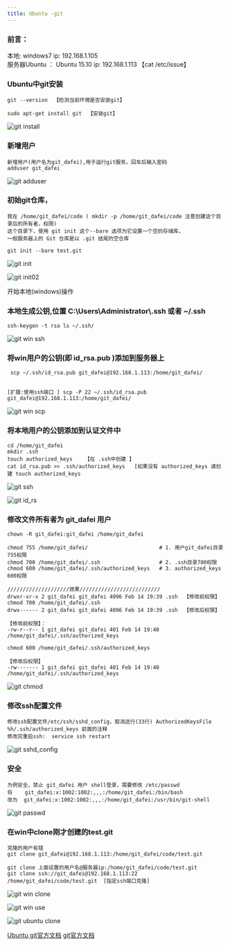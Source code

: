 ```yaml
---
title: Ubuntu -git
---
```

### 前言：  

本地:  windows7   ip: 192.168.1.105                                                        
服务器Ubuntu ： Ubuntu 15.10     ip: 192.168.1.113  【cat /etc/issue】 

### Ubuntu中git安装

```
git --version  【检测当前环境是否安装git】

sudo apt-get install git  【安装git】
```

![git install](/img/ubuntu/git/git_install.png "git install")

### 新增用户

```
新增用户(用户名为git_dafei),用于运行git服务，回车后输入密码
adduser git_dafei
```

![git adduser](/img/ubuntu/git/git_adduser.png "git adduser")

### 初始git仓库，

```
我在 /home/git_dafei/code ( mkdir -p /home/git_dafei/code 注意创建这个目录后的所有者，权限)
这个目录下，使用 git init 这个--bare 选项为它设置一个空的存储库，
一般服务器上的 Git 仓库是以 .git 结尾的空仓库

git init --bare test.git
```

![git init](/img/ubuntu/git/git_init.png "git init")

![git init02](/img/ubuntu/git/git_init02.png "git init02")

开始本地(windows)操作

### 本地生成公钥,位置  C:\Users\Administrator\\.ssh 或者  ~/.ssh 

```
ssh-keygen -t rsa ls ~/.ssh/
```

![git win ssh](/img/ubuntu/git/git_win_ssh.png "git win ssh")

### 将win用户的公钥(即 id_rsa.pub )添加到服务器上

```
 scp ~/.ssh/id_rsa.pub git_dafei@192.168.1.113:/home/git_dafei/
 
 
[扩展:使用ssh端口 ] scp -P 22 ~/.ssh/id_rsa.pub git_dafei@192.168.1.113:/home/git_dafei/
```

![git win scp](/img/ubuntu/git/git_win_scp.png "git win scp")

### 将本地用户的公钥添加到认证文件中

```
cd /home/git_dafei
mkdir .ssh
touch authorized_keys    【在 .ssh中创建 】
cat id_rsa.pub >> .ssh/authorized_keys   [如果没有 authorized_keys 请创建 touch authorized_keys
```

![git ssh](/img/ubuntu/git/git_ssh.png "git ssh")

![git id_rs](/img/ubuntu/git/git_id_rs.png "git id_rs")

### 修改文件所有者为 git_dafei 用户

```
chown -R git_dafei:git_dafei /home/git_dafei

chmod 755 /home/git_dafei/                       # 1. 用户git_dafei目录755权限
chmod 700 /home/git_dafei/.ssh                   # 2. .ssh目录700权限
chmod 600 /home/git_dafei/.ssh/authorized_keys   # 3. authorized_keys 600权限 

////////////////////效果//////////////////////////
drwxr-xr-x 2 git_dafei git_dafei 4096 Feb 14 19:39 .ssh  【修改前权限】
chmod 700 /home/git_dafei/.ssh
drwx------ 2 git_dafei git_dafei 4096 Feb 14 19:39 .ssh  【修改后权限】

【修改前权限】：
-rw-r--r-- 1 git_dafei git_dafei 401 Feb 14 19:40 /home/git_dafei/.ssh/authorized_keys 

chmod 600 /home/git_dafei/.ssh/authorized_keys

【修改后权限】
-rw------- 1 git_dafei git_dafei 401 Feb 14 19:40 /home/git_dafei/.ssh/authorized_keys  

```

![git chmod](/img/ubuntu/git/git_chmod.png "git chmod")

### 修改ssh配置文件

```
修改ssh配置文件/etc/ssh/sshd_config，取消这行(33行) AuthorizedKeysFile    %h/.ssh/authorized_keys 前面的注释
修改完重启ssh:  service ssh restart
```

![git sshd_config](/img/ubuntu/git/git_sshd_config.png "git sshd_config")

### 安全

```
为例安全，禁止 git_dafei 用户 shell登录，需要修改 /etc/passwd
将    git_dafei:x:1002:1002:,,,:/home/git_dafei:/bin/bash
改为  git_dafei:x:1002:1002:,,,:/home/git_dafei:/usr/bin/git-shell
```

![git passwd](/img/ubuntu/git/git_passwd.png "git passwd")

### 在win中clone刚才创建的test.git

```
克隆的用户有错
git clone git_dafei@192.168.1.113:/home/git_dafei/code/test.git

git clone 上面设置的用户名@服务器ip:/home/git_dafei/code/test.git
git clone ssh://git_dafei@192.168.1.113:22 /home/git_dafei/code/test.git  [指定ssh端口克隆]
```

![git win clone](/img/ubuntu/git/git_win_clone.png "git win clone")

![git win use](/img/ubuntu/git/git_win_user.png "git win use")

![git ubuntu clone](/img/ubuntu/git/git_ubuntu_clone.png "git ubuntu clone")





[Ubuntu git官方文档](https://help.ubuntu.com/lts/serverguide/git.html "Ubuntu git官方文档")
[git官方文档](https://git-scm.com/book/en/v2/Git-on-the-Server-Setting-Up-the-Server"git官方文档")





























